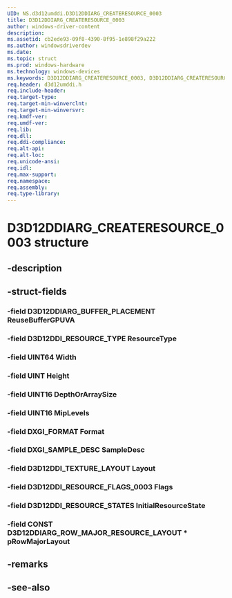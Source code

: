 ```yaml
---
UID: NS.d3d12umddi.D3D12DDIARG_CREATERESOURCE_0003
title: D3D12DDIARG_CREATERESOURCE_0003
author: windows-driver-content
description: 
ms.assetid: cb2ede93-09f8-4390-8f95-1e898f29a222
ms.author: windowsdriverdev
ms.date: 
ms.topic: struct
ms.prod: windows-hardware
ms.technology: windows-devices
ms.keywords: D3D12DDIARG_CREATERESOURCE_0003, D3D12DDIARG_CREATERESOURCE_0003
req.header: d3d12umddi.h
req.include-header:
req.target-type:
req.target-min-winverclnt:
req.target-min-winversvr:
req.kmdf-ver:
req.umdf-ver:
req.lib:
req.dll:
req.ddi-compliance:
req.alt-api:
req.alt-loc:
req.unicode-ansi:
req.idl:
req.max-support:
req.namespace:
req.assembly:
req.type-library:
---
```


# D3D12DDIARG_CREATERESOURCE_0003 structure

## -description



## -struct-fields

### -field D3D12DDIARG_BUFFER_PLACEMENT ReuseBufferGPUVA			
 	
### -field D3D12DDI_RESOURCE_TYPE ResourceType			
 	
### -field UINT64 Width			
 	
### -field UINT Height			
 	
### -field UINT16 DepthOrArraySize			
 	
### -field UINT16 MipLevels			
 	
### -field DXGI_FORMAT Format			
 	
### -field DXGI_SAMPLE_DESC SampleDesc			
 	
### -field D3D12DDI_TEXTURE_LAYOUT Layout			
 	
### -field D3D12DDI_RESOURCE_FLAGS_0003 Flags			
 	
### -field D3D12DDI_RESOURCE_STATES InitialResourceState			
 	
### -field CONST D3D12DDIARG_ROW_MAJOR_RESOURCE_LAYOUT * pRowMajorLayout			
 	
## -remarks

## -see-also